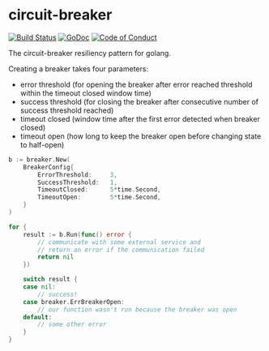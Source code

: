 circuit-breaker
===============

[![Build Status](https://travis-ci.org/eapache/go-resiliency.svg?branch=master)](https://travis-ci.org/eapache/go-resiliency)
[![GoDoc](https://godoc.org/github.com/eapache/go-resiliency/breaker?status.svg)](https://godoc.org/github.com/eapache/go-resiliency/breaker)
[![Code of Conduct](https://img.shields.io/badge/code%20of%20conduct-active-blue.svg)](https://eapache.github.io/conduct.html)

The circuit-breaker resiliency pattern for golang.

Creating a breaker takes four parameters:
- error threshold (for opening the breaker after error reached threshold within the timeout closed window time)
- success threshold (for closing the breaker after consecutive number of success threshold reached)
- timeout closed (window time after the first error detected when breaker closed)
- timeout open (how long to keep the breaker open before changing state to half-open)

```go
b := breaker.New(
    BreakerConfig{
    	ErrorThreshold:     3,
        SuccessThreshold:   1, 
        TimeoutClosed:      5*time.Second,
        TimeoutOpen:        5*time.Second,
    }
)

for {
	result := b.Run(func() error {
		// communicate with some external service and
		// return an error if the communication failed
		return nil
	})

	switch result {
	case nil:
		// success!
	case breaker.ErrBreakerOpen:
		// our function wasn't run because the breaker was open
	default:
		// some other error
	}
}
```
